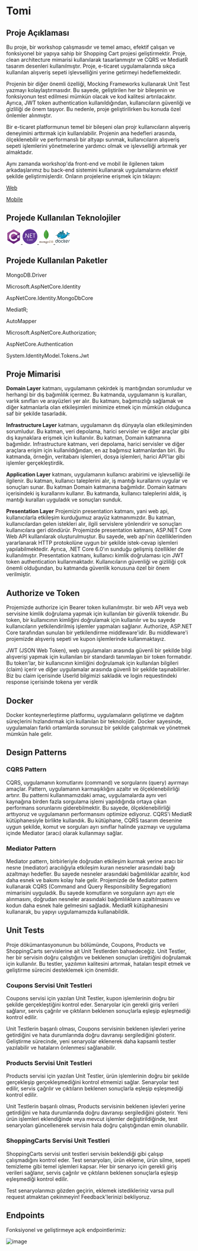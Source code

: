# Tomi 

## Proje Açıklaması

Bu proje, bir workshop çalışmasıdır ve temel amacı, efektif çalışan ve fonksiyonel bir yapıya sahip bir Shopping Cart projesi geliştirmektir. Proje, clean architecture mimarisi kullanılarak tasarlanmıştır ve CQRS ve MediatR tasarım desenleri kullanılmıştır. Proje, e-ticaret uygulamalarında sıkça kullanılan alışveriş sepeti işlevselliğini yerine getirmeyi hedeflemektedir.

Projenin bir diğer önemli özelliği, Mocking Frameworks kullanarak Unit Test yazmayı kolaylaştırmasıdır. Bu sayede, geliştirilen her bir bileşenin ve fonksiyonun test edilmesi mümkün olacak ve kod kalitesi artırılacaktır. Ayrıca, JWT token authentication kullanıldığından, kullanıcıların güvenliği ve gizliliği de önem taşıyor. Bu nedenle, proje geliştirilirken bu konuda özel önlemler alınmıştır.

Bir e-ticaret platformunun temel bir bileşeni olan projr kullanıcıların alışveriş deneyimini arttırmak için kullanılabilir. Projenin ana hedefleri arasında, ölçeklenebilir ve performanslı bir altyapı sunmak, kullanıcıların alışveriş sepeti işlemlerini yönetmelerine yardımcı olmak ve işlevselliği artırmak yer almaktadır.

Aynı zamanda workshop'da front-end ve mobil ile ilgilenen takım arkadaşlarımız bu back-end sistemini kullanarak uygulamalarını efektif şekilde geliştirmişlerdir. Onların projelerine erişmek için tıklayın: 

[Web](https://github.com/mustafablutt/shopping-cart.git)

[Mobile](https://github.com/CemTitor/shopping_cart_tom)

## Projede Kullanılan Teknolojiler

<p align="left"> 
  <a href="https://docs.microsoft.com/en-us/dotnet/csharp/" target="_blank" rel="noreferrer"> 
      <img src="https://raw.githubusercontent.com/devicons/devicon/master/icons/csharp/csharp-original.svg" alt="csharp" width="40" height="40"/> 
  </a> 
  <a href="https://dotnet.microsoft.com/download/dotnet/6.0" target="_blank" rel="noreferrer"> 
      <img src="https://raw.githubusercontent.com/devicons/devicon/master/icons/dotnetcore/dotnetcore-original.svg" alt=".NET Core 6.0" width="40" height="40"/> 
  </a>
  <a href="https://www.mongodb.com/" target="_blank" rel="noreferrer"> 
      <img src="https://raw.githubusercontent.com/devicons/devicon/master/icons/mongodb/mongodb-original-wordmark.svg" alt="MongoDB" width="40" height="40"/> 
  <a href="https://www.docker.com/" target="_blank" rel="noreferrer"> 
      <img src="https://raw.githubusercontent.com/devicons/devicon/master/icons/docker/docker-original-wordmark.svg" alt="Docker" width="40" height="40"/> 
  </a>
</p>

## Projede Kullanılan Paketler

MongoDB.Driver

Microsoft.AspNetCore.Identity
  
AspNetCore.Identity.MongoDbCore

MediatR;

AutoMapper
  
Microsoft.AspNetCore.Authorization;

AspNetCore.Authentication 

System.IdentityModel.Tokens.Jwt
  
## Proje Mimarisi

**Domain Layer** katmanı, uygulamanın çekirdek iş mantığından sorumludur ve herhangi bir dış bağımlılık içermez. Bu katmanda, uygulamanın iş kuralları, varlık sınıfları ve arayüzleri yer alır. Bu katmanı, bağımsızlığı sağlamak ve diğer katmanlarla olan etkileşimleri minimize etmek için mümkün olduğunca saf bir şekilde tasarladık.
  
**Infrastructure Layer** katmanı, uygulamanın dış dünyayla olan etkileşiminden sorumludur. Bu katman, veri depolama, harici servisler ve diğer araçlar gibi dış kaynaklara erişmek için kullanılır. Bu katman, Domain katmanına bağımlıdır.  Infrastructure katmanı, veri depolama, harici servisler ve diğer araçlara erişim için kullanıldığından, en az bağımsız katmanlardan biri. Bu katmanda, örneğin, veritabanı işlemleri, dosya işlemleri, harici API'lar gibi işlemler gerçekleştirdik.

**Application Layer** katmanı, uygulamanın kullanıcı arabirimi ve işlevselliği ile ilgilenir. Bu katman, kullanıcı taleplerini alır, iş mantığı kurallarını uygular ve sonuçları sunar. Bu katman Domain katmanına bağımlıdır. Domain katmanı içerisindeki iş kurallarını kullanır. Bu katmanda, kullanıcı taleplerini aldık, iş mantığı kuralları uyguladık ve sonuçları sunduk.
  
**Presentation Layer** Projemizin presentation katmanı, yani web api, kullanıcılarla etkileşim kurduğumuz arayüz katmanımızdır. Bu katman, kullanıcılardan gelen istekleri alır, ilgili servislere yönlendirir ve sonuçları kullanıcılara geri döndürür. Projemizde presentation katmanı, ASP.NET Core Web API kullanılarak oluşturulmuştur. Bu sayede, web api'nin özelliklerinden yararlanarak HTTP protokolüne uygun bir şekilde istek-cevap işlemleri yapılabilmektedir. Ayrıca, .NET Core 6.0'ın sunduğu gelişmiş özellikler de kullanılmıştır. Presentation katmanı, kullanıcı kimlik doğrulaması için JWT token authentication kullanmaktadır. Kullanıcıların güvenliği ve gizliliği çok önemli olduğundan, bu katmanda güvenlik konusuna özel bir önem verilmiştir.

## Authorize ve Token

Projemizde authorize için Bearer token kullanılmıştır. bir web API veya web servisine kimlik doğrulama yapmak için kullanılan bir güvenlik tokenıdır. Bu token, bir kullanıcının kimliğini doğrulamak için kullanılır ve bu sayede kullanıcıların yetkilendirilmiş işlemler yapmaları sağlanır. Authorize, ASP.NET Core tarafından sunulan bir yetkilendirme middleware'idir. Bu middleware'i projemizde alışveriş sepeti ve kupon işlemlerinde kullanmaktayız.

JWT (JSON Web Token), web uygulamaları arasında güvenli bir şekilde bilgi alışverişi yapmak için kullanılan bir standardı tanımlayan bir token formatıdır. Bu token'lar, bir kullanıcının kimliğini doğrulamak için kullanılan bilgileri (claim) içerir ve diğer uygulamalar arasında güvenli bir şekilde taşınabilirler. Biz bu claim içerisinde UserId bilgimizi sakladık ve login requestindeki response içerisinde tokena yer verdik

## Docker
  
Docker konteynerleştirme platformu, uygulamaların geliştirme ve dağıtım süreçlerini hızlandırmak için kullanılan bir teknolojidir. Docker sayesinde, uygulamaları farklı ortamlarda sorunsuz bir şekilde çalıştırmak ve yönetmek mümkün hale gelir.

## Design Patterns
### CQRS Pattern
  
CQRS, uygulamanın komutlarını (command) ve sorgularını (query) ayırmayı amaçlar. Pattern, uygulamanın karmaşıklığını azaltır ve ölçeklenebilirliği artırır. Bu patterni kullanmamızdaki amaç, uygulamalarda aynı veri kaynağına birden fazla sorgulama işlemi yapıldığında ortaya çıkan performans sorunlarını giderebilmektir. Bu sayede, ölçeklenebilirliği arttıyoruz ve uygulamanın performansını optimize ediyoruz. CQRS'i MediatR kütüphanesiyle birlikte kullandık. Bu kütüphane, CQRS tasarım desenine uygun şekilde, komut ve sorguları ayrı sınıflar halinde yazmayı ve uygulama içinde Mediator (aracı) olarak kullanmayı sağlar.
 
### Mediator Pattern

Mediator pattern, birbirleriyle doğrudan etkileşim kurmak yerine aracı bir nesne (mediator) aracılığıyla etkileşim kuran nesneler arasındaki bağı azaltmayı hedefler. Bu sayede nesneler arasındaki bağımlılıklar azaltılır, kod daha esnek ve bakımı kolay hale gelir. Projemizde de Mediator pattern kullanarak CQRS (Command and Query Responsibility Segregation) mimarisini uyguladık. Bu sayede komutların ve sorguların ayrı ayrı ele alınmasını, doğrudan nesneler arasındaki bağımlılıkların azaltılmasını ve kodun daha esnek hale gelmesini sağladık. MediatR kütüphanesini kullanarak, bu yapıyı uygulamamızda kullanabildik.
  
## Unit Tests
  
Proje dökümantasyonunun bu bölümünde, Coupons, Products ve ShoppingCarts servislerine ait Unit Testlerden bahsedeceğiz. Unit Testler, her bir servisin doğru çalıştığını ve beklenen sonuçları ürettiğini doğrulamak için kullanılır. Bu testler, yazılımın kalitesini artırmak, hataları tespit etmek ve geliştirme sürecini desteklemek için önemlidir.
  
### Coupons Servisi Unit Testleri

Coupons servisi için yazılan Unit Testler, kupon işlemlerinin doğru bir şekilde gerçekleştiğini kontrol eder. Senaryolar için gerekli giriş verileri sağlanır, servis çağrılır ve çıktıların beklenen sonuçlarla eşleşip eşleşmediği kontrol edilir.

Unit Testlerin başarılı olması, Coupons servisinin beklenen işlevleri yerine getirdiğini ve hata durumlarında doğru davranışı sergilediğini gösterir. Geliştirme sürecinde, yeni senaryolar eklenerek daha kapsamlı testler yazılabilir ve hataların önlenmesi sağlanabilir. 
  
### Products Servisi Unit Testleri

Products servisi için yazılan Unit Testler, ürün işlemlerinin doğru bir şekilde gerçekleşip gerçekleşmediğini kontrol etmemizi sağlar. Senaryolar test edilir, servis çağrılır ve çıktıların beklenen sonuçlarla eşleşip eşleşmediği kontrol edilir.

Unit Testlerin başarılı olması, Products servisinin beklenen işlevleri yerine getirdiğini ve hata durumlarında doğru davranışı sergilediğini gösterir. Yeni ürün işlemleri eklendiğinde veya mevcut işlemler değiştirildiğinde, test senaryoları güncellenerek servisin hala doğru çalıştığından emin olunabilir.
  
### ShoppingCarts Servisi Unit Testleri

ShoppingCarts servisi unit testleri servisin beklendiği gibi çalışıp çalışmadığını kontrol eder. Test senaryoları, ürün ekleme, ürün silme, sepeti temizleme gibi temel işlemleri kapsar. Her bir senaryo için gerekli giriş verileri sağlanır, servis çağrılır ve çıktıların beklenen sonuçlarla eşleşip eşleşmediği kontrol edilir.  

Test senaryolarımızı gözden geçirin, eklemek istedikleriniz varsa pull request atmaktan çekinmeyin! Feedback'lerinizi bekliyoruz.
  
## Endpoints 
Fonksiyonel ve geliştirmeye açık endpointlerimiz:
  
![image](https://github.com/arjinates/TomiProject/assets/92892806/d6e12e4a-38a8-4abf-a4be-fc7b52c87d3e)
